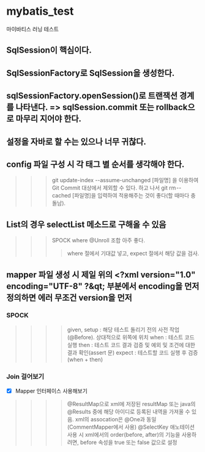 # mybatis_test
마이바티스 러닝 테스트

## SqlSession이 핵심이다.
## SqlSessionFactory로 SqlSession을 생성한다.
## sqlSessionFactory.openSession()로 트랜잭션 경계를 나타낸다. => sqlSession.commit 또는 rollback으로 마무리 지어야 한다.
## 설정을 자바로 할 수는 있으나 너무 귀찮다.
## config 파일 구성 시 각 태그 별 순서를 생각해야 한다.
>>> git update-index --assume-unchanged [파일명] 을 이용하여 Git Commit 대상에서 제외할 수 있다.
>>> 하고 나서 git rm --cached [파일명]을 입력하여 적용해주는 것이 좋다(할 때마다 충돌남).
## List의 경우 selectList 메소드로 구해올 수 있음

>>> SPOCK where @Unroll 조합 아주 좋다.
>>>> where 절에서 기대값 넣고, expect 절에서 해당 값을 검사.

## mapper 파일 생성 시 제일 위의 &lt;?xml version="1.0" encoding="UTF-8"  ?&qt; 부분에서 encoding을 먼저 정의하면 에러 무조건 version을 먼저

### SPOCK
>>>> given, setup : 해당 테스트 돌리기 전의 사전 작업(@Before). 상대적으로 위쪽에 위치
>>>> when : 테스트 코드 실행
>>>> then : 테스트 코드 결과 검증 및 예외 및 조건에 대한 결과 확인(assert 문)
>>>> expect : 테스트할 코드 실행 후 검증(when + then)

### Join 걸어보기

- [X] Mapper 인터페이스 사용해보기
>>>> @ResultMap으로 xml에 저장된 resultMap 또는 java의 @Results 중에 해당 아이디로 등록된 내역을 가져올 수 있음.
>>>> xml의 assocation은 @One과 동일(CommentMapper에서 사용)
>>>> @SelectKey 애노테이션 사용 시 xml에서의 order(before, after)의 기능을 사용하려면, before 속성을 true 또는 false 값으로 설정